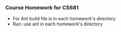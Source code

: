 ### Course Homework for CS681

* For Ant build file is in each homework's directory
* Run: use ant in each homework's directory